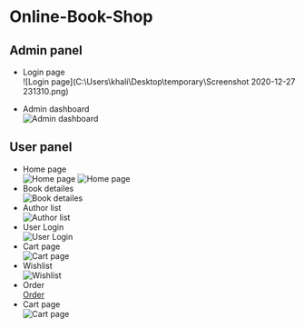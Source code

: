 # Online-Book-Shop
## Admin panel
- Login page   
![Login page](C:\Users\khali\Desktop\temporary\Screenshot 2020-12-27 231310.png)

- Admin dashboard   
![Admin dashboard](https://prntscr.com/waxj9k)
## User panel
- Home page   
![Home page](https://prntscr.com/waxk7u)
![Home page](https://prntscr.com/waxldw)
- Book detailes   
![Book detailes](https://prntscr.com/waxoah)
- Author list   
![Author list](https://prntscr.com/waxmne)
- User Login   
![User Login](https://prntscr.com/waxnaj)
- Cart page    
![Cart page](https://prntscr.com/waxp4q)
- Wishlist    
![Wishlist](https://prntscr.com/waxpoa)
- Order   
[Order](https://prntscr.com/waxqje)
- Cart page   
![Cart page](https://prntscr.com/waxp4q)

